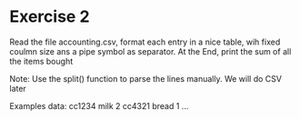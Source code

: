 # Exercise 2
Read the file accounting.csv, format each entry in a nice table, wih fixed coulmn size ans a pipe symbol as separator. At the End, print the
sum of all the items bought

Note: Use the split() function to parse the lines manually. We will do CSV later

Examples data:
cc1234  milk  2
cc4321  bread 1
...


